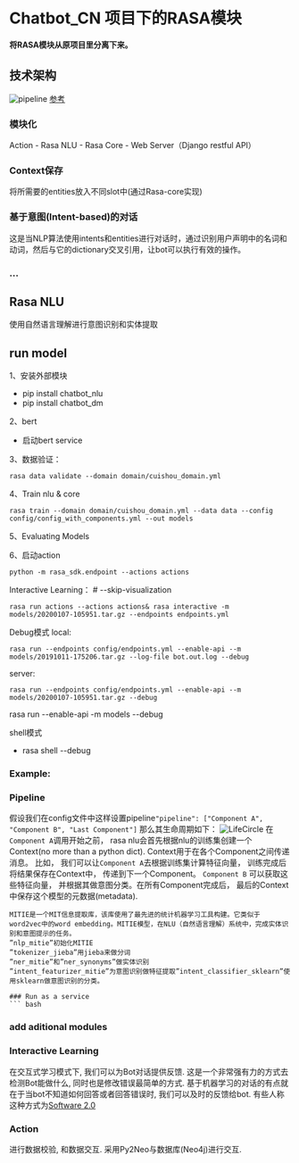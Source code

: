 # Chatbot_CN 项目下的RASA模块
**将RASA模块从原项目里分离下来。**

## 技术架构
![pipeline][2]
[参考](https://rasa.com/docs/get_started_step1/)

### 模块化
Action - Rasa NLU - Rasa Core - Web Server（Django restful API）

### Context保存
将所需要的entities放入不同slot中(通过Rasa-core实现)

### 基于意图(Intent-based)的对话
这是当NLP算法使用intents和entities进行对话时，通过识别用户声明中的名词和动词，然后与它的dictionary交叉引用，让bot可以执行有效的操作。
### ...
## Rasa NLU
使用自然语言理解进行意图识别和实体提取


## run model
1、安装外部模块
   * pip install chatbot_nlu
   * pip install chatbot_dm

2、bert
   * 启动bert service

3、数据验证：
    
    rasa data validate --domain domain/cuishou_domain.yml

4、Train nlu & core

    rasa train --domain domain/cuishou_domain.yml --data data --config config/config_with_components.yml --out models

5、Evaluating Models


6、启动action

    python -m rasa_sdk.endpoint --actions actions


Interactive Learning： # --skip-visualization
    
    rasa run actions --actions actions& rasa interactive -m models/20200107-105951.tar.gz --endpoints endpoints.yml

Debug模式
local: 
    
    rasa run --endpoints config/endpoints.yml --enable-api --m models/20191011-175206.tar.gz --log-file bot.out.log --debug

server: 
   
    rasa run --endpoints config/endpoints.yml --enable-api --m models/20200107-105951.tar.gz --debug

rasa run --enable-api -m models --debug

shell模式
   * rasa shell --debug

### Example:





### Pipeline
假设我们在config文件中这样设置pipeline`"pipeline": ["Component A", "Component B", "Last Component"]`
那么其生命周期如下：
![LifeCircle][3]
在`Component A`调用开始之前， rasa nlu会首先根据nlu的训练集创建一个Context(no more than a python dict). Context用于在各个Component之间传递消息。 比如， 我们可以让`Component A`去根据训练集计算特征向量， 训练完成后将结果保存在Context中， 传递到下一个Component。 `Component B` 可以获取这些特征向量， 并根据其做意图分类。在所有Component完成后， 最后的Context中保存这个模型的元数据(metadata). 

```
MITIE是一个MIT信息提取库，该库使用了最先进的统计机器学习工具构建。它类似于word2vec中的word embedding。MITIE模型，在NLU（自然语言理解）系统中，完成实体识别和意图提示的任务。
”nlp_mitie”初始化MITIE
”tokenizer_jieba”用jieba来做分词
”ner_mitie”和”ner_synonyms”做实体识别
”intent_featurizer_mitie”为意图识别做特征提取”intent_classifier_sklearn”使用sklearn做意图识别的分类。

### Run as a service
``` bash

```


### add aditional modules



### Interactive Learning

在交互式学习模式下, 我们可以为Bot对话提供反馈. 这是一个非常强有力的方式去检测Bot能做什么, 同时也是修改错误最简单的方式. 基于机器学习的对话的有点就在于当bot不知道如何回答或者回答错误时, 我们可以及时的反馈给bot. 有些人称这种方式为[Software 2.0](https://medium.com/@karpathy/software-2-0-a64152b37c35)


### Action
进行数据校验, 和数据交互. 
采用Py2Neo与数据库(Neo4j)进行交互. 

  [1]: http://images.zshaopingb.cn/2018/12/3664281616.png
  [2]: http://images.zshaopingb.cn/2018/12/4005670685.png
  [3]: http://images.zshaopingb.cn/2018/12/4136964647.png
  [4]: http://images.zshaopingb.cn/2018/12/923236055.jpg
  [5]: http://images.zshaopingb.cn/2018/12/2537130720.jpg
  [6]: http://images.zshaopingb.cn/2018/12/1133622055.png
